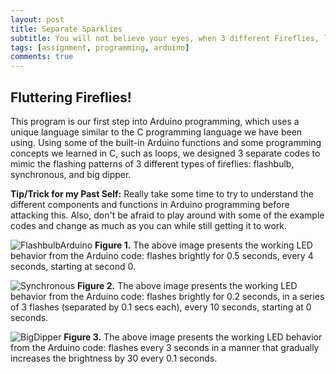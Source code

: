 ```yaml
---
layout: post
title: Separate Sparklies
subtitle: You will not believe your eyes, when 3 different Fireflies, light up the world as I fell asleep!
tags: [assignment, programming, arduino]
comments: true
---
```


## **Fluttering Fireflies!**
This program is our first step into Arduino programming, which uses a unique language similar to the C programming language we have been using. Using some of the built-in Arduino functions and some programming concepts we learned in C, such as loops, we designed 3 separate codes to mimic the flashing patterns of 3 different types of fireflies: flashbulb, synchronous, and big dipper.

**Tip/Trick for my Past Self:** Really take some time to try to understand the different components and functions in Arduino programming before attacking this. Also, don't be afraid to play around with some of the example codes and change as much as you can while still getting it to work.

![FlashbulbArduino](https://amylam7.github.io/img/[FlashbulbArduino.jpg)
**Figure 1.** The above image presents the working LED behavior from the Arduino code: flashes brightly for 0.5 seconds, every 4 seconds, starting at second 0.

![Synchronous](https://amylam7.github.io/img/Synchronous.jpg)
**Figure 2.** The above image presents the working LED behavior from the Arduino code: flashes brightly for 0.2 seconds, in a series of 3 flashes (separated by 0.1 secs each), every 10 seconds, starting at 0 seconds.

![BigDipper](https://amylam7.github.io/img/BigDipper.jpg)
**Figure 3.** The above image presents the working LED behavior from the Arduino code: flashes every 3 seconds in a manner that gradually increases the brightness by 30 every 0.1 seconds.
